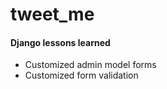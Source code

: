 # tweet_me


#### Django lessons learned
* Customized admin model forms
* Customized form validation
